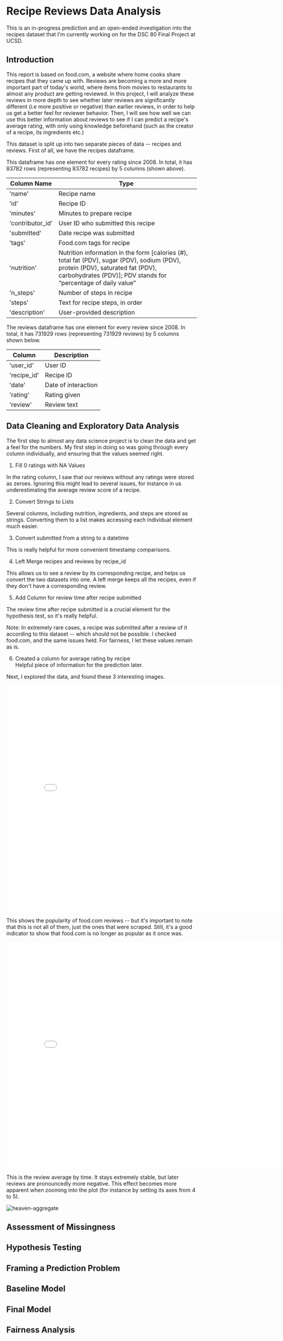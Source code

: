 # Recipe Reviews Data Analysis
This is an in-progress prediction and an open-ended investigation into the recipes dataset that I'm currently working on for the DSC 80 Final Project at UCSD.

## Introduction

This report is based on food.com, a website where home cooks share recipes that they came up with. Reviews are becoming a more and more important part of today's world, where items from movies to restaurants to almost any product are getting reviewed. In this project, I will analyze these reviews in more depth to see whether later reviews are significantly different (i.e more positive or negative) than earlier reviews, in order to help us get a better feel for reviewer behavior. Then, I will see how well we can use this better information about reviews to see if I can predict a recipe's average rating, with only using knowledge beforehand (such as the creator of a recipe, its ingredients etc.)

This dataset is split up into two separate pieces of data -- recipes and reviews. First of all, we have the recipes dataframe.

This dataframe has one element for every rating since 2008.  In total, it has 83782 rows (representing 83782 recipes) by 5 columns (shown above).

| Column Name | Type |
| ----------- | ----------- |
| 'name'| Recipe name |
| 'id' |	Recipe ID |
| 'minutes' |	Minutes to prepare recipe |
| 'contributor_id' |	User ID who submitted this recipe |
| 'submitted' |	Date recipe was submitted |
| 'tags' |	Food.com tags for recipe |
| 'nutrition' | Nutrition information in the form [calories (#), total fat (PDV), sugar (PDV), sodium (PDV), protein (PDV), saturated fat (PDV), carbohydrates (PDV)]; PDV stands for “percentage of daily value” |
| 'n_steps' |	Number of steps in recipe |
| 'steps'	| Text for recipe steps, in order |
| 'description' |	User-provided description |


The reviews dataframe has one element for every review since 2008.  In total, it has 731929 rows (representing 731929 reviews) by 5 columns shown below.

| Column |	Description |
| ------- | -------- |
| 'user_id'	| User ID |
'recipe_id'	| Recipe ID |
'date' |	Date of interaction |
'rating' |	Rating given |
'review' |	Review text |




## Data Cleaning and Exploratory Data Analysis

The first step to almost any data science project is to clean the data and get a feel for the numbers. My first step in doing so was going through every column individually, and ensuring that the values seemed right. 

1) Fill 0 ratings with NA Values 

In the rating column, I saw that our reviews without any ratings were stored as zeroes. Ignoring this might lead to several issues, for instance in us underestimating the average review score of a recipe. 

2) Convert Strings to Lists 

Several columns, including nutrition, ingredients, and steps are stored as strings. Converting them to a list makes accessing each individual element much easier. 

3) Convert submitted from a string to a datetime 

This is really helpful for more convenient timestamp comparisons.

4) Left Merge recipes and reviews by recipe_id 

This allows us to see a review by its corresponding recipe, and helps us convert the two datasets into one. A left merge keeps all the recipes, even if they don't have a corresponding review.

5) Add Column for review time after recipe submitted 

The review time after recipe submitted is a crucial element for the hypothesis test, so it's really helpful. 

Note: In extremely rare cases, a recipe was submitted after a review of it according to this dataset -- which should not be possible. I checked food.com, and the same issues held. For fairness, I let these values remain as is.

6) Created a column for average rating by recipe \
Helpful piece of information for the prediction later.

Next, I explored the data, and found these 3 interesting images.

<iframe
  src="assets/number_of_reviews_by_year.html"
  width="800"
  height="600"
  frameborder="0"
></iframe>

This shows the popularity of food.com reviews -- but it's important to note that this is not all of them, just the ones that were scraped. Still, it's a good indicator to show that food.com is no longer as popular as it once was. 

<iframe
  src="assets/review_average_by_time_plot.html"
  width="800"
  height="600"
  frameborder="0"
></iframe>

This is the review average by time. It stays extremely stable, but later reviews are pronouncedly more negative. This effect becomes more apparent when zooming into the plot (for instance by setting its axes from 4 to 5).

![heaven-aggregate](heaven-agg-screenshot.jpg)



## Assessment of Missingness

## Hypothesis Testing

## Framing a Prediction Problem

## Baseline Model

## Final Model

## Fairness Analysis





